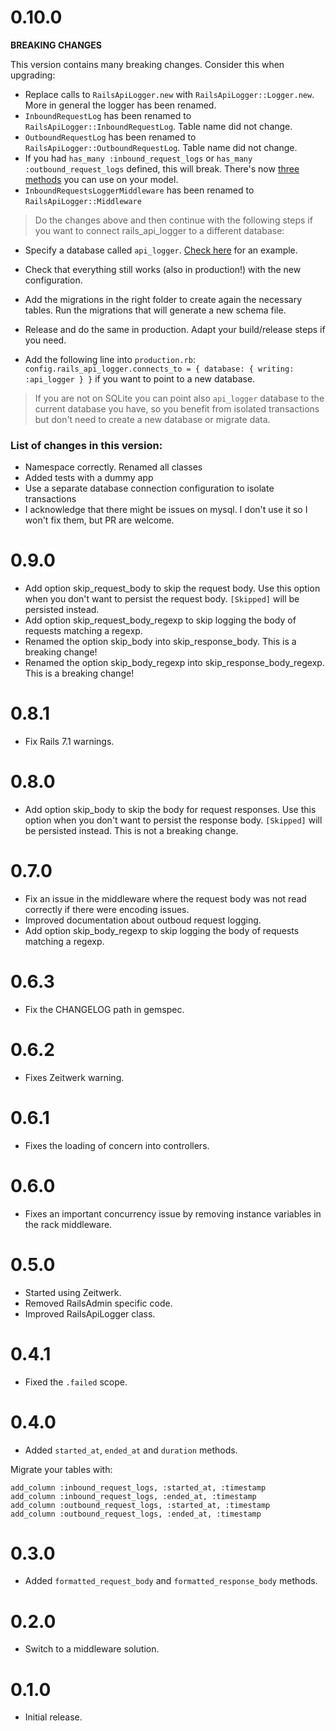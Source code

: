 # 0.10.0

**BREAKING CHANGES**

This version contains many breaking changes. Consider this when upgrading:

* Replace calls to `RailsApiLogger.new` with `RailsApiLogger::Logger.new`. More in general the logger has been renamed.
* `InboundRequestLog` has been renamed to `RailsApiLogger::InboundRequestLog`. Table name did not change.
* `OutboundRequestLog` has been renamed to `RailsApiLogger::OutboundRequestLog`. Table name did not change.
* If you had `has_many :inbound_request_logs` or `has_many :outbound_request_logs` defined, this will break. There's
  now [three methods](app/models/rails_api_logger/loggable.rb) you can use on your model.
* `InboundRequestsLoggerMiddleware` has been renamed to `RailsApiLogger::Middleware`

> Do the changes above and then continue with the following steps if you want to connect rails_api_logger to a different
database:

* Specify a database called `api_logger`. [Check here](spec/dummy/config/database.yml) for an example.
* Check that everything still works (also in production!) with the new configuration.
* Add the migrations in the right folder to create again the necessary tables. Run the migrations that will generate a
  new schema file.
* Release and do the same in production. Adapt your build/release steps if you need.

* Add the following line into `production.rb`:
  `config.rails_api_logger.connects_to = { database: { writing: :api_logger } }` if you want to point to a new database.

> If you are not on SQLite you can point also `api_logger` database to the current database you have, so you benefit from
isolated transactions but don't need to create a new database or migrate data.

### List of changes in this version:

* Namespace correctly. Renamed all classes
* Added tests with a dummy app
* Use a separate database connection configuration to isolate transactions
* I acknowledge that there might be issues on mysql. I don't use it so I won't fix them, but PR are welcome.

# 0.9.0

* Add option skip_request_body to skip the request body. Use this option when you don't want to persist the request
  body. `[Skipped]` will be persisted instead.
* Add option skip_request_body_regexp to skip logging the body of requests matching a regexp.
* Renamed the option skip_body into skip_response_body. This is a breaking change!
* Renamed the option skip_body_regexp into skip_response_body_regexp. This is a breaking change!

# 0.8.1

* Fix Rails 7.1 warnings.

# 0.8.0

* Add option skip_body to skip the body for request responses. Use this option when you don't want to persist the
  response body. `[Skipped]` will be persisted instead. This is not a breaking change.

# 0.7.0

* Fix an issue in the middleware where the request body was not read correctly if there were encoding issues.
* Improved documentation about outboud request logging.
* Add option skip_body_regexp to skip logging the body of requests matching a regexp.

# 0.6.3

* Fix the CHANGELOG path in gemspec.

# 0.6.2

* Fixes Zeitwerk warning.

# 0.6.1

* Fixes the loading of concern into controllers.

# 0.6.0

* Fixes an important concurrency issue by removing instance variables in the rack middleware.

# 0.5.0

* Started using Zeitwerk.
* Removed RailsAdmin specific code.
* Improved RailsApiLogger class.

# 0.4.1

* Fixed the `.failed` scope.

# 0.4.0

* Added `started_at`, `ended_at` and `duration` methods.

Migrate your tables with:

```
add_column :inbound_request_logs, :started_at, :timestamp
add_column :inbound_request_logs, :ended_at, :timestamp
add_column :outbound_request_logs, :started_at, :timestamp
add_column :outbound_request_logs, :ended_at, :timestamp
```

# 0.3.0

* Added `formatted_request_body` and `formatted_response_body` methods.

# 0.2.0

* Switch to a middleware solution.

# 0.1.0

* Initial release.
